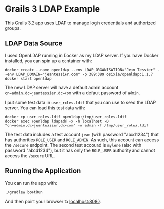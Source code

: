 # Grails 3 LDAP Example

This Grails 3.2 app uses LDAP to manage login credentials and authorized
groups.

## LDAP Data Source

I used OpenLDAP running in Docker as my LDAP server.  If you have Docker
installed, you can spin up a container with:

    docker create --name openldap --env LDAP_ORGANISATION="Jean Tessier" --env LDAP_DOMAIN="jeantessier.com" -p 389:389 osixia/openldap:1.1.7
    docker start openldap

The new LDAP server will have a default admin account
`cn=admin,dc=jeantessier,dc=com` with a default password of `admin`.

I put some test data in `user_roles.ldif` that you can use to seed the LDAP
server.  You can load this test data with:

    docker cp user_roles.ldif openldap:/tmp/user_roles.ldif
    docker exec openldap ldapadd -x -h localhost -D "cn=admin,dc=jeantessier,dc=com" -w admin -f /tmp/user_roles.ldif

The test data includes a test account `jean` (with password "abcd1234") that has
authorities `ROLE_USER` and `ROLE_ADMIN`.  As such, this account can access the
`/secure` endpoint.  The second test accound is `mylene` (also with password
"abcd1234"), but it has only the `ROLE_USER` authority and cannot access the
`/secure` URL.

## Running the Application

You can run the app with:

    ./gradlew bootRun

And then point your browser to [localhost:8080](http://localhost:8080).
